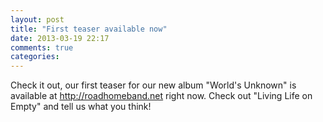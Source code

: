 ```yaml
---
layout: post
title: "First teaser available now"
date: 2013-03-19 22:17
comments: true
categories: 
---
```


Check it out, our first teaser for our new album "World's Unknown" is available
at http://roadhomeband.net right now.  Check out "Living Life on Empty" and tell us what you think!
